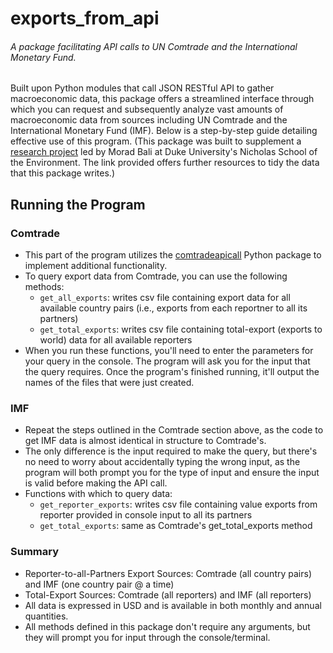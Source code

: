 # exports_from_api
###### A package facilitating API calls to UN Comtrade and the International Monetary Fund.
Built upon Python modules that call JSON RESTful API to gather macroeconomic data, this package offers a streamlined interface through which you can request and subsequently analyze vast amounts of macroeconomic data from sources including UN Comtrade and the International Monetary Fund (IMF). Below is a step-by-step guide detailing effective use of this program. (This package was built to supplement a [research project](https://github.com/pcd15/Econ-Sanctions/blob/main/README.md) led by Morad Bali at Duke University's Nicholas School of the Environment. The link provided offers further resources to tidy the data that this package writes.)
## Running the Program
### Comtrade
* This part of the program utilizes the [comtradeapicall](https://pypi.org/project/comtradeapicall/) Python package to implement additional functionality.
* To query export data from Comtrade, you can use the following methods:
  * ```get_all_exports```: writes csv file containing export data for all available country pairs (i.e., exports from each reportner to all its partners)
  * ```get_total_exports```: writes csv file containing total-export (exports to world) data for all available reporters
* When you run these functions, you'll need to enter the parameters for your query in the console. The program will ask you for the input that the query requires. Once the program's finished running, it'll output the names of the files that were just created.
### IMF
* Repeat the steps outlined in the Comtrade section above, as the code to get IMF data is almost identical in structure to Comtrade's. 
* The only difference is the input required to make the query, but there's no need to worry about accidentally typing the wrong input, as the program will both prompt you for the type of input and ensure the input is valid before making the API call.
* Functions with which to query data:
  * ```get_reporter_exports```: writes csv file containing value exports from reporter provided in console input to all its partners 
  * ```get_total_exports```: same as Comtrade's get_total_exports method
### Summary
* Reporter-to-all-Partners Export Sources: Comtrade (all country pairs) and IMF (one country pair @ a time)
* Total-Export Sources: Comtrade (all reporters) and IMF (all reporters)
* All data is expressed in USD and is available in both monthly and annual quantities.
* All methods defined in this package don't require any arguments, but they will prompt you for input through the console/terminal.
